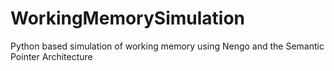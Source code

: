 # WorkingMemorySimulation
Python based simulation of working memory using Nengo and the Semantic Pointer Architecture
